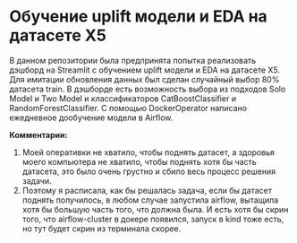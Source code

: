 # Обучение uplift модели и EDA на датасете X5

В данном репозитории была предпринята попытка реализовать дэшборд на Streamlit с обучением uplift модели и EDA на датасете X5. Для имитации обновления данных был сделан случайный выбор 80% датасета train. В дэшборде есть возможность выбора из подходов Solo Model и Two Model и классификаторов CatBoostClassifier и RandomForestClassifier. С помощью DockerOperator написано ежедневное дообучение модели в Airflow.

**Комментарии:**
1. Моей оперативки не хватило, чтобы поднять датасет, а здоровья моего компьютера не хватило, чтобы поднять хотя бы часть датасета, это было очень грустно и сбило весь процесс решения задачи.
2. Поэтому я расписала, как бы решалась задача, если бы датасет поднять получилось, в любом случае запустила airflow, вытащила хотя бы большую часть того, что должна была. И есть хотя бы скрин того, что airflow-cluster в докере появился, запуск в kind тоже есть, но тут будет скрин из терминала скорее.

   
   
